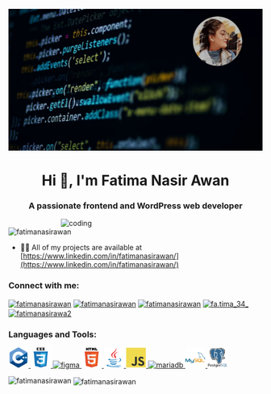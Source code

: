 ![logo](https://github.com/fatimanasirawan/fatimanasirawan/blob/main/banner.JPG)

<h1 align="center">Hi 👋, I'm Fatima Nasir Awan</h1>
<h3 align="center">A passionate frontend and WordPress web developer</h3>

<img align="right" alt="coding" width="400" src="https://cdn.dribbble.com/users/17707/screenshots/2413754/rrr.gif">
<p align="left"> <img src="https://komarev.com/ghpvc/?username=fatimanasirawan&label=Profile%20views&color=0e75b6&style=flat" alt="fatimanasirawan" /> </p>

- 👨‍💻 All of my projects are available at [https://www.linkedin.com/in/fatimanasirawan/](https://www.linkedin.com/in/fatimanasirawan/)

<h3 align="left">Connect with me:</h3>
<p align="left">
<a href="https://linkedin.com/in/fatimanasirawan" target="blank"><img align="center" src="https://raw.githubusercontent.com/rahuldkjain/github-profile-readme-generator/master/src/images/icons/Social/linked-in-alt.svg" alt="fatimanasirawan" height="30" width="40" /></a>
<a href="https://www.youtube.com/c/fatimanasirawan" target="blank"><img align="center" src="https://raw.githubusercontent.com/rahuldkjain/github-profile-readme-generator/master/src/images/icons/Social/youtube.svg" alt="fatimanasirawan" height="30" width="40" /></a>
<a href="https://fb.com/fatimanasirawan" target="blank"><img align="center" src="https://raw.githubusercontent.com/rahuldkjain/github-profile-readme-generator/master/src/images/icons/Social/facebook.svg" alt="fatimanasirawan" height="30" width="40" /></a>
<a href="https://instagram.com/fatimavlogs_" target="blank"><img align="center" src="https://raw.githubusercontent.com/rahuldkjain/github-profile-readme-generator/master/src/images/icons/Social/instagram.svg" alt="fa.tima_34_" height="30" width="40" /></a>
<a href="https://twitter.com/fatimanasirawa2" target="blank"><img align="center" src="https://raw.githubusercontent.com/rahuldkjain/github-profile-readme-generator/master/src/images/icons/Social/twitter.svg" alt="fatimanasirawa2" height="30" width="40" /></a>
</p>

<h3 align="left">Languages and Tools:</h3>
<p align="left"> <a href="https://www.w3schools.com/cpp/" target="_blank" rel="noreferrer"> <img src="https://raw.githubusercontent.com/devicons/devicon/master/icons/cplusplus/cplusplus-original.svg" alt="cplusplus" width="40" height="40"/> </a> <a href="https://www.w3schools.com/css/" target="_blank" rel="noreferrer"> <img src="https://raw.githubusercontent.com/devicons/devicon/master/icons/css3/css3-original-wordmark.svg" alt="css3" width="40" height="40"/> </a> <a href="https://www.figma.com/" target="_blank" rel="noreferrer"> <img src="https://www.vectorlogo.zone/logos/figma/figma-icon.svg" alt="figma" width="40" height="40"/> </a> <a href="https://www.w3.org/html/" target="_blank" rel="noreferrer"> <img src="https://raw.githubusercontent.com/devicons/devicon/master/icons/html5/html5-original-wordmark.svg" alt="html5" width="40" height="40"/> </a> <a href="https://www.java.com" target="_blank" rel="noreferrer"> <img src="https://raw.githubusercontent.com/devicons/devicon/master/icons/java/java-original.svg" alt="java" width="40" height="40"/> </a> <a href="https://developer.mozilla.org/en-US/docs/Web/JavaScript" target="_blank" rel="noreferrer"> <img src="https://raw.githubusercontent.com/devicons/devicon/master/icons/javascript/javascript-original.svg" alt="javascript" width="40" height="40"/> </a> <a href="https://mariadb.org/" target="_blank" rel="noreferrer"> <img src="https://www.vectorlogo.zone/logos/mariadb/mariadb-icon.svg" alt="mariadb" width="40" height="40"/> </a> <a href="https://www.mysql.com/" target="_blank" rel="noreferrer"> <img src="https://raw.githubusercontent.com/devicons/devicon/master/icons/mysql/mysql-original-wordmark.svg" alt="mysql" width="40" height="40"/> </a> <a href="https://www.postgresql.org" target="_blank" rel="noreferrer"> <img src="https://raw.githubusercontent.com/devicons/devicon/master/icons/postgresql/postgresql-original-wordmark.svg" alt="postgresql" width="40" height="40"/> </a> </p>

<p><img align="left" src="https://github-readme-stats.vercel.app/api/top-langs?username=fatimanasirawan&show_icons=true&locale=en&layout=compact" alt="fatimanasirawan" /></p>

<p>&nbsp;<img align="center" src="https://github-readme-stats.vercel.app/api?username=fatimanasirawan&show_icons=true&locale=en" alt="fatimanasirawan" /></p>
